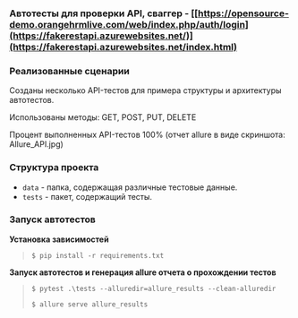 ### Автотесты для проверки API, сваггер - [[https://opensource-demo.orangehrmlive.com/web/index.php/auth/login](https://fakerestapi.azurewebsites.net/)](https://fakerestapi.azurewebsites.net/index.html)

### Реализованные сценарии

Созданы несколько API-тестов для примера структуры и архитектуры автотестов.

Использованы методы: GET, POST, PUT, DELETE

Процент выполненных API-тестов 100% (отчет allure в виде скриншота: Allure_API.jpg)

### Структура проекта

- `data` - папка, содержащая различные тестовые данные.
- `tests` - пакет, содержащий тесты.

### Запуск автотестов

**Установка зависимостей**

> `$ pip install -r requirements.txt`

**Запуск автотестов и генерация allure отчета о прохождении тестов**

>  `$ pytest .\tests --alluredir=allure_results --clean-alluredir`
>
>  `$ allure serve allure_results`
